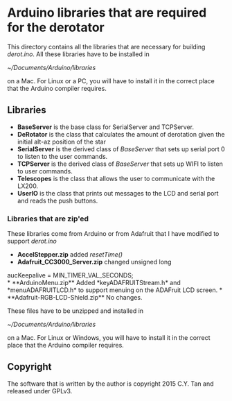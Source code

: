 # Arduino libraries that are required for the derotator

This directory contains all the libraries that are necessary for
building *derot.ino*. All these libraries have to be installed in

*~/Documents/Arduino/libraries*

on a Mac. For Linux or a PC, you will have to install it in the
correct place that the Arduino compiler requires.

## Libraries

* **BaseServer** is the base class for SerialServer and TCPServer.
* **DeRotator** is the class that calculates the amount of derotation
given the initial alt-az position of the star
* **SerialServer** is the derived class of *BaseServer*  that sets up
serial port 0 to listen to the user commands.
* **TCPServer** is the derived class of *BaseServer* that sets up WIFI to listen to user
commands.
* **Telescopes** is the class that allows the user to communicate with
the LX200.
* **UserIO** is the class that prints out messages to the LCD and serial
port and reads the push buttons.

### Libraries that are zip'ed

These libraries come from Arduino or from Adafruit that I have
modified to support *derot.ino*

* **AccelStepper.zip** added *resetTime()*
* **Adafruit_CC3000_Server.zip** changed unsigned long
<section>aucKeepalive  = MIN_TIMER_VAL_SECONDS;</section>
* **ArduinoMenu.zip** Added *keyADAFRUITStream.h* and
*menuADAFRUITLCD.h* to support menuing on the ADAFruit LCD screen.
* **Adafruit-RGB-LCD-Shield.zip** No changes.

These files have to be unzipped and installed in

*~/Documents/Arduino/libraries*

on a Mac. For Linux or Windows, you will have to install it in the
correct place that the Arduino compiler requires.

## Copyright

The software that is written by the author is copyright 2015 C.Y. Tan
and released under GPLv3.



